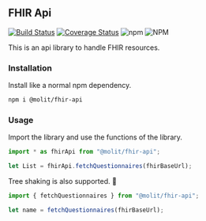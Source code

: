 ## FHIR Api

[![Build Status](https://travis-ci.org/molitinstitute/fhir-api.svg?branch=master)](https://travis-ci.org/molitinstitute/fhir-api)
[![Coverage Status](https://coveralls.io/repos/github/molitinstitute/fhir-api/badge.svg?branch=master)](https://coveralls.io/github/molitinstitute/fhir-api?branch=master)
![npm](https://img.shields.io/npm/v/@molit/fhir-api.svg)
![NPM](https://img.shields.io/npm/l/@molit/fhir-api.svg)

This is an api library to handle FHIR resources.

### Installation

Install like a normal npm dependency.

```bash
npm i @molit/fhir-api
```

### Usage

Import the library and use the functions of the library.

```js
import * as fhirApi from "@molit/fhir-api";

let List = fhirApi.fetchQuestionnaires(fhirBaseUrl);
```

Tree shaking is also supported. 🌲

```js
import { fetchQuestionnaires } from "@molit/fhir-api";

let name = fetchQuestionnaires(fhirBaseUrl);
```
